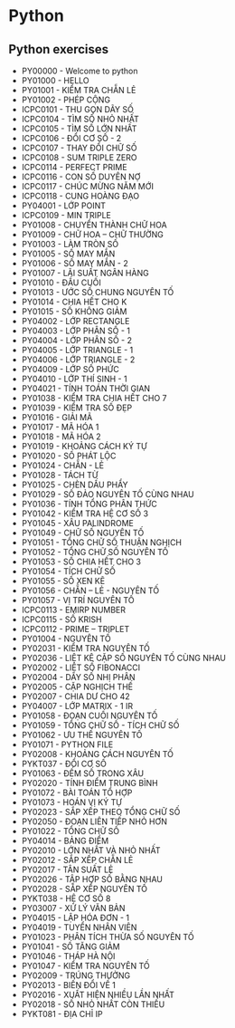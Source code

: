 # Python
## Python exercises

- PY00000 - Welcome to python
- PY01000 - HELLO
- PY01001 - KIỂM TRA CHẴN LẺ
- PY01002 - PHÉP CỘNG
- ICPC0101 - THU GỌN DÃY SỐ
- ICPC0104 - TÌM SỐ NHỎ NHẤT
- ICPC0105 - TÌM SỐ LỚN NHẤT
- ICPC0106 - ĐỔI CƠ SỐ - 2
- ICPC0107 - THAY ĐỔI CHỮ SỐ
- ICPC0108 - SUM TRIPLE ZERO
- ICPC0114 - PERFECT PRIME
- ICPC0116 - CON SỐ DUYÊN NỢ
- ICPC0117 - CHÚC MỪNG NĂM MỚI
- ICPC0118 - CUNG HOÀNG ĐẠO
- PY04001 - LỚP POINT
- ICPC0109 - MIN TRIPLE
- PY01008 - CHUYỂN THÀNH CHỮ HOA
- PY01009 - CHỮ HOA – CHỮ THƯỜNG
- PY01003 - LÀM TRÒN SỐ
- PY01005 - SỐ MAY MẮN
- PY01006 - SỐ MAY MẮN - 2
- PY01007 - LÃI SUẤT NGÂN HÀNG
- PY01010 - ĐẦU CUỐI
- PY01013 - ƯỚC SỐ CHUNG NGUYÊN TỐ
- PY01014 - CHIA HẾT CHO K
- PY01015 - SỐ KHÔNG GIẢM
- PY04002 - LỚP RECTANGLE
- PY04003 - LỚP PHÂN SỐ - 1
- PY04004 - LỚP PHÂN SỐ - 2
- PY04005 - LỚP TRIANGLE - 1
- PY04006 - LỚP TRIANGLE - 2
- PY04009 - LỚP SỐ PHỨC
- PY04010 - LỚP THÍ SINH - 1
- PY04021 - TÍNH TOÁN THỜI GIAN
- PY01038 - KIỂM TRA CHIA HẾT CHO 7
- PY01039 - KIỂM TRA SỐ ĐẸP
- PY01016 - GIẢI MÃ
- PY01017 - MÃ HÓA 1
- PY01018 - MÃ HÓA 2
- PY01019 - KHOẢNG CÁCH KÝ TỰ
- PY01020 - SỐ PHÁT LỘC
- PY01024 - CHẴN - LẺ
- PY01028 - TÁCH TỪ
- PY01025 - CHÈN DẤU PHẨY
- PY01029 - SỐ ĐẢO NGUYÊN TỐ CÙNG NHAU
- PY01036 - TÍNH TỔNG PHÂN THỨC
- PY01042 - KIỂM TRA HỆ CƠ SỐ 3
- PY01045 - XÂU PALINDROME
- PY01049 - CHỮ SỐ NGUYÊN TỐ
- PY01051 - TỔNG CHỮ SỐ THUẬN NGHỊCH
- PY01052 - TỔNG CHỮ SỐ NGUYÊN TỐ
- PY01053 - SỐ CHIA HẾT CHO 3
- PY01054 - TÍCH CHỮ SỐ
- PY01055 - SỐ XEN KẼ
- PY01056 - CHẴN – LẺ - NGUYÊN TỐ
- PY01057 - VỊ TRÍ NGUYÊN TỐ
- ICPC0113 - EMIRP NUMBER
- ICPC0115 - SỐ KRISH
- ICPC0112 - PRIME – TRIPLET
- PY01004 - NGUYÊN TỐ
- PY02031 - KIỂM TRA NGUYÊN TỐ
- PY02036 - LIỆT KÊ CẶP SỐ NGUYÊN TỐ CÙNG NHAU
- PY02002 - LIỆT SỐ FIBONACCI
- PY02004 - DÃY SỐ NHỊ PHÂN
- PY02005 - CẶP NGHỊCH THẾ
- PY02007 - CHIA DƯ CHO 42
- PY04007 - LỚP MATRIX - 1 IR
- PY01058 - ĐOẠN CUỐI NGUYÊN TỐ
- PY01059 - TỔNG CHỮ SỐ - TÍCH CHỮ SỐ
- PY01062 - ƯU THẾ NGUYÊN TỐ
- PY01071 - PYTHON FILE
- PY02008 - KHOẢNG CÁCH NGUYÊN TỐ
- PYKT037 - ĐỔI CƠ SỐ
- PY01063 - ĐẾM SỐ TRONG XÂU
- PY02020 - TÍNH ĐIỂM TRUNG BÌNH
- PY01072 - BÀI TOÁN TỔ HỢP
- PY01073 - HOÁN VỊ KÝ TỰ
- PY02023 - SẮP XẾP THEO TỔNG CHỮ SỐ
- PY02050 - ĐOẠN LIÊN TIẾP NHỎ HƠN
- PY01022 - TỔNG CHỮ SỐ
- PY04014 - BẢNG ĐIỂM
- PY02010 - LỚN NHẤT VÀ NHỎ NHẤT
- PY02012 - SẮP XẾP CHẴN LẺ
- PY02017 - TÂN SUẤT LẺ
- PY02026 - TẬP HỢP SỐ BẰNG NHAU
- PY02028 - SẮP XẾP NGUYÊN TỐ
- PYKT038 - HỆ CƠ SỐ 8
- PY03007 - XỬ LÝ VĂN BẢN
- PY04015 - LẬP HÓA ĐƠN - 1
- PY04019 - TUYỂN NHÂN VIÊN
- PY01023 - PHÂN TÍCH THỪA SỐ NGUYÊN TỐ
- PY01041 - SỐ TĂNG GIẢM
- PY01046 - THÁP HÀ NỘI
- PY01047 - KIỂM TRA NGUYÊN TỐ
- PY02009 - TRÚNG THƯỞNG
- PY02013 - BIẾN ĐỔI VỀ 1
- PY02016 - XUẤT HIỆN NHIỀU LẦN NHẤT
- PY02018 - SỐ NHỎ NHẤT CÒN THIẾU
- PYKT081 - ĐỊA CHỈ IP